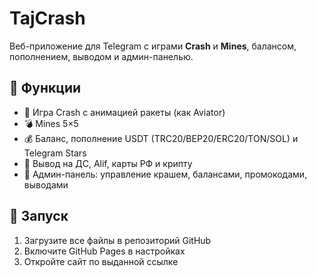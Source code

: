 # TajCrash

Веб-приложение для Telegram с играми **Crash** и **Mines**, балансом, пополнением, выводом и админ-панелью.

## 📌 Функции
- 🚀 Игра Crash с анимацией ракеты (как Aviator)
- 💣 Mines 5×5
- 💰 Баланс, пополнение USDT (TRC20/BEP20/ERC20/TON/SOL) и Telegram Stars
- 🧾 Вывод на ДС, Alif, карты РФ и крипту
- 👑 Админ-панель: управление крашем, балансами, промокодами, выводами

## 🚀 Запуск
1. Загрузите все файлы в репозиторий GitHub
2. Включите GitHub Pages в настройках
3. Откройте сайт по выданной ссылке
